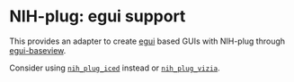 # NIH-plug: egui support

This provides an adapter to create [egui](https://github.com/emilk/egui) based
GUIs with NIH-plug through
[egui-baseview](https://github.com/BillyDM/egui-baseview).

Consider using [`nih_plug_iced`](../nih_plug_iced) instead or
[`nih_plug_vizia`](../nih_plug_vizia).
